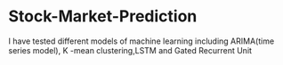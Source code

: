 # Stock-Market-Prediction
I have tested different models of machine learning including ARIMA(time series model), K -mean clustering,LSTM and Gated Recurrent Unit
